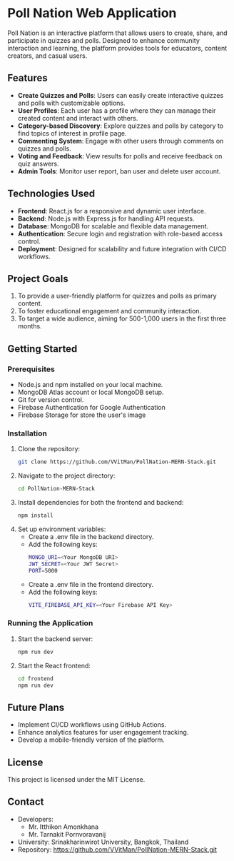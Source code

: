 # Poll Nation Web Application

Poll Nation is an interactive platform that allows users to create, share, and participate in quizzes and polls. Designed to enhance community interaction and learning, the platform provides tools for educators, content creators, and casual users.

## Features

- **Create Quizzes and Polls**: Users can easily create interactive quizzes and polls with customizable options.
- **User Profiles**: Each user has a profile where they can manage their created content and interact with others.
- **Category-based Discovery**: Explore quizzes and polls by category to find topics of interest in profile page.
- **Commenting System**: Engage with other users through comments on quizzes and polls.
- **Voting and Feedback**: View results for polls and receive feedback on quiz answers.
- **Admin Tools**: Monitor user report, ban user and delete user account.

## Technologies Used

- **Frontend**: React.js for a responsive and dynamic user interface.
- **Backend**: Node.js with Express.js for handling API requests.
- **Database**: MongoDB for scalable and flexible data management.
- **Authentication**: Secure login and registration with role-based access control.
- **Deployment**: Designed for scalability and future integration with CI/CD workflows.

## Project Goals

1. To provide a user-friendly platform for quizzes and polls as primary content.
2. To foster educational engagement and community interaction.
3. To target a wide audience, aiming for 500-1,000 users in the first three months.

## Getting Started

### Prerequisites

- Node.js and npm installed on your local machine.
- MongoDB Atlas account or local MongoDB setup.
- Git for version control.
- Firebase Authentication for Google Authentication
- Firebase Storage for store the user's image

### Installation

1. Clone the repository:
   ```bash
   git clone https://github.com/VVitMan/PollNation-MERN-Stack.git
2. Navigate to the project directory:
   ```bash
   cd PollNation-MERN-Stack
3. Install dependencies for both the frontend and backend:
   ```bash
   npm install
4. Set up environment variables:
   - Create a .env file in the backend directory.
   - Add the following keys:
     ```bash
     MONGO_URI=<Your MongoDB URI>
     JWT_SECRET=<Your JWT Secret>
     PORT=5000
   - Create a .env file in the frontend directory.
   - Add the following keys:
     ```bash
     VITE_FIREBASE_API_KEY=<Your Firebase API Key>

### Running the Application
1. Start the backend server:
   ```bash
   npm run dev
2. Start the React frontend:
   ```bash
   cd frontend
   npm run dev

## Future Plans
- Implement CI/CD workflows using GitHub Actions.
- Enhance analytics features for user engagement tracking.
- Develop a mobile-friendly version of the platform.

## License
This project is licensed under the MIT License.

## Contact
- Developers:
   - Mr. Itthikon Amonkhana
   - Mr. Tarnakit Pornvoravanij
- University: Srinakharinwirot University, Bangkok, Thailand
- Repository: https://github.com/VVitMan/PollNation-MERN-Stack.git
